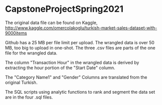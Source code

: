 # CapstoneProjectSpring2021

The original data file can be found on Kaggle, http://www.kaggle.com/omercolakoglu/turkish-market-sales-dataset-with-9000items

Github has a 25 MB per file limit per upload. The wrangled data is over 50 MB, too big to upload in one-shot. The three .csv files are parts of the one file for the wrangled data.

The column "Transaction Hour" in the wrangled data is derived by extracting the hour portion of the "Start Date" column.

The "Category Name1" and "Gender" Columns are translated from the original Turkish.

The SQL scripts using analytic functions to rank and segment the data set are in the four .sql files.   
